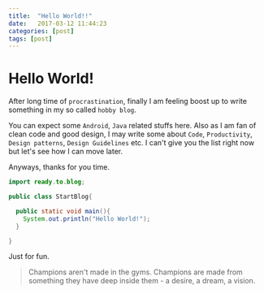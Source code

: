 ```yaml
---
title:  "Hello World!!"
date:   2017-03-12 11:44:23
categories: [post]
tags: [post]
---
```

Hello World!
========

After long time of `procrastination`, finally I am feeling boost up to write something in my so called `hobby blog`.

You can expect some `Android`, `Java` related stuffs here. Also as I am fan of clean code and good design, I may write some about `Code`, `Productivity`, `Design patterns`, `Design Guidelines` etc. I can't give you the list right now but let's see how I can move later.

Anyways, thanks for you time.

``` java
import ready.to.blog;

public class StartBlog{

  public static void main(){
    System.out.println("Hello World!");
  }

}
```

Just for fun.

>Champions aren't made in the gyms. Champions are made from something they have deep inside them - a desire, a dream, a vision.
